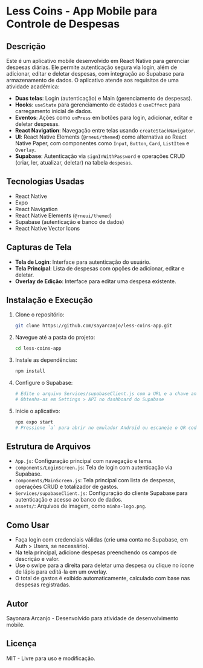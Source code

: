 # Less Coins - App Mobile para Controle de Despesas

## Descrição
Este é um aplicativo mobile desenvolvido em React Native para gerenciar despesas diárias. Ele permite autenticação segura via login, além de adicionar, editar e deletar despesas, com integração ao Supabase para armazenamento de dados. O aplicativo atende aos requisitos de uma atividade acadêmica:

- **Duas telas**: Login (autenticação) e Main (gerenciamento de despesas).
- **Hooks**: `useState` para gerenciamento de estados e `useEffect` para carregamento inicial de dados.
- **Eventos**: Ações como `onPress` em botões para login, adicionar, editar e deletar despesas.
- **React Navigation**: Navegação entre telas usando `createStackNavigator`.
- **UI**: React Native Elements (`@rneui/themed`) como alternativa ao React Native Paper, com componentes como `Input`, `Button`, `Card`, `ListItem` e `Overlay`.
- **Supabase**: Autenticação via `signInWithPassword` e operações CRUD (criar, ler, atualizar, deletar) na tabela `despesas`.

## Tecnologias Usadas

- React Native
- Expo
- React Navigation
- React Native Elements (`@rneui/themed`)
- Supabase (autenticação e banco de dados)
- React Native Vector Icons

## Capturas de Tela

- **Tela de Login**: Interface para autenticação do usuário.
  <image-card alt="Tela de Login" src="screenshots/login-screen.png" ></image-card>
- **Tela Principal**: Lista de despesas com opções de adicionar, editar e deletar.
  <image-card alt="Tela Principal" src="screenshots/main-screen.png" ></image-card>
- **Overlay de Edição**: Interface para editar uma despesa existente.
  <image-card alt="Overlay de Edição" src="screenshots/edit-screen.png" ></image-card>

## Instalação e Execução

1. Clone o repositório:
   ```bash
   git clone https://github.com/sayarcanjo/less-coins-app.git
   ```
2. Navegue até a pasta do projeto:
   ```bash
   cd less-coins-app
   ```
3. Instale as dependências:
   ```bash
   npm install
   ```
4. Configure o Supabase:
   ```bash
   # Edite o arquivo Services/supabaseClient.js com a URL e a chave anônima do seu projeto Supabase
   # Obtenha-as em Settings > API no dashboard do Supabase
   ```
5. Inicie o aplicativo:
   ```bash
   npx expo start
   # Pressione `a` para abrir no emulador Android ou escaneie o QR code com o Expo Go no celular
   ```

## Estrutura de Arquivos

- `App.js`: Configuração principal com navegação e tema.
- `components/LoginScreen.js`: Tela de login com autenticação via Supabase.
- `components/MainScreen.js`: Tela principal com lista de despesas, operações CRUD e totalizador de gastos.
- `Services/supabaseClient.js`: Configuração do cliente Supabase para autenticação e acesso ao banco de dados.
- `assets/`: Arquivos de imagem, como `minha-logo.png`.

## Como Usar

- Faça login com credenciais válidas (crie uma conta no Supabase, em Auth > Users, se necessário).
- Na tela principal, adicione despesas preenchendo os campos de descrição e valor.
- Use o swipe para a direita para deletar uma despesa ou clique no ícone de lápis para editá-la em um overlay.
- O total de gastos é exibido automaticamente, calculado com base nas despesas registradas.

## Autor
Sayonara Arcanjo - Desenvolvido para atividade de desenvolvimento mobile.

## Licença
MIT - Livre para uso e modificação.
